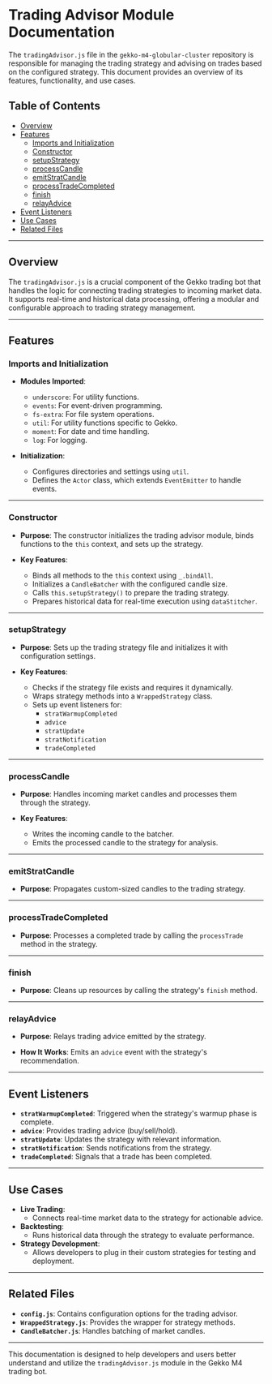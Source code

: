 # Trading Advisor Module Documentation

The `tradingAdvisor.js` file in the `gekko-m4-globular-cluster` repository is responsible for managing the trading strategy and advising on trades based on the configured strategy. This document provides an overview of its features, functionality, and use cases.

## Table of Contents

- [Overview](#overview)
- [Features](#features)
  - [Imports and Initialization](#imports-and-initialization)
  - [Constructor](#constructor)
  - [setupStrategy](#setupstrategy)
  - [processCandle](#processcandle)
  - [emitStratCandle](#emitstratcandle)
  - [processTradeCompleted](#processtradecompleted)
  - [finish](#finish)
  - [relayAdvice](#relayadvice)
- [Event Listeners](#event-listeners)
- [Use Cases](#use-cases)
- [Related Files](#related-files)

---

## Overview

The `tradingAdvisor.js` is a crucial component of the Gekko trading bot that handles the logic for connecting trading strategies to incoming market data. It supports real-time and historical data processing, offering a modular and configurable approach to trading strategy management.

---

## Features

### Imports and Initialization

- **Modules Imported**:
  - `underscore`: For utility functions.
  - `events`: For event-driven programming.
  - `fs-extra`: For file system operations.
  - `util`: For utility functions specific to Gekko.
  - `moment`: For date and time handling.
  - `log`: For logging.

- **Initialization**:
  - Configures directories and settings using `util`.
  - Defines the `Actor` class, which extends `EventEmitter` to handle events.

---

### Constructor

- **Purpose**:
  The constructor initializes the trading advisor module, binds functions to the `this` context, and sets up the strategy.

- **Key Features**:
  - Binds all methods to the `this` context using `_.bindAll`.
  - Initializes a `CandleBatcher` with the configured candle size.
  - Calls `this.setupStrategy()` to prepare the trading strategy.
  - Prepares historical data for real-time execution using `dataStitcher`.

---

### setupStrategy

- **Purpose**:
  Sets up the trading strategy file and initializes it with configuration settings.

- **Key Features**:
  - Checks if the strategy file exists and requires it dynamically.
  - Wraps strategy methods into a `WrappedStrategy` class.
  - Sets up event listeners for:
    - `stratWarmupCompleted`
    - `advice`
    - `stratUpdate`
    - `stratNotification`
    - `tradeCompleted`

---

### processCandle

- **Purpose**:
  Handles incoming market candles and processes them through the strategy.

- **Key Features**:
  - Writes the incoming candle to the batcher.
  - Emits the processed candle to the strategy for analysis.

---

### emitStratCandle

- **Purpose**:
  Propagates custom-sized candles to the trading strategy.

---

### processTradeCompleted

- **Purpose**:
  Processes a completed trade by calling the `processTrade` method in the strategy.

---

### finish

- **Purpose**:
  Cleans up resources by calling the strategy's `finish` method.

---

### relayAdvice

- **Purpose**:
  Relays trading advice emitted by the strategy.

- **How It Works**:
  Emits an `advice` event with the strategy's recommendation.

---

## Event Listeners

- **`stratWarmupCompleted`**: Triggered when the strategy's warmup phase is complete.
- **`advice`**: Provides trading advice (buy/sell/hold).
- **`stratUpdate`**: Updates the strategy with relevant information.
- **`stratNotification`**: Sends notifications from the strategy.
- **`tradeCompleted`**: Signals that a trade has been completed.

---

## Use Cases

- **Live Trading**:
  - Connects real-time market data to the strategy for actionable advice.
- **Backtesting**:
  - Runs historical data through the strategy to evaluate performance.
- **Strategy Development**:
  - Allows developers to plug in their custom strategies for testing and deployment.

---

## Related Files

- **`config.js`**: Contains configuration options for the trading advisor.
- **`WrappedStrategy.js`**: Provides the wrapper for strategy methods.
- **`CandleBatcher.js`**: Handles batching of market candles.

---

This documentation is designed to help developers and users better understand and utilize the `tradingAdvisor.js` module in the Gekko M4 trading bot.
